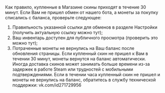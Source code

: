 Как правило, купленные в Mагазине скины приходят в течение 30 минут. Если Вам не пришел обмен от нашего бота, а монеты за покупку списались с баланса, проверьте следующее:

1. Правильность указанной ссылки для обменов в разделе Настройки (получить актуальную ссылку можно тут);
2. Ваш инвентарь доступен для публичного просмотра (проверить это можно тут);
3. Потраченные монеты не вернулись на Ваш баланс после обновления страницы.
 Если купленный скин не пришел к Вам в течении 30 минут, монеты вернутся на баланс автоматически. Иногда доставка скинов может занимать больше времени из-за задержек в работе Steam или трудностей с мобильными подтверждениями.
Если в течении часа купленный скин не пришел и монеты не вернулись на баланс, обратитесь в службу технической поддержки: vk.com/id271729956
